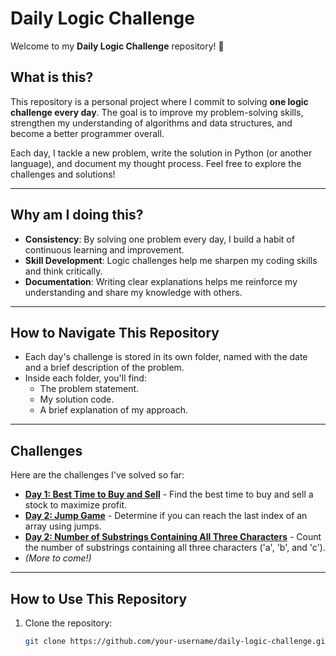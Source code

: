 # Daily Logic Challenge

Welcome to my **Daily Logic Challenge** repository! 🚀

## What is this?

This repository is a personal project where I commit to solving **one logic challenge every day**. The goal is to improve my problem-solving skills, strengthen my understanding of algorithms and data structures, and become a better programmer overall.

Each day, I tackle a new problem, write the solution in Python (or another language), and document my thought process. Feel free to explore the challenges and solutions!

---

## Why am I doing this?

- **Consistency**: By solving one problem every day, I build a habit of continuous learning and improvement.
- **Skill Development**: Logic challenges help me sharpen my coding skills and think critically.
- **Documentation**: Writing clear explanations helps me reinforce my understanding and share my knowledge with others.

---

## How to Navigate This Repository

- Each day's challenge is stored in its own folder, named with the date and a brief description of the problem.
- Inside each folder, you'll find:
  - The problem statement.
  - My solution code.
  - A brief explanation of my approach.

---

## Challenges

Here are the challenges I've solved so far:

- **[Day 1: Best Time to Buy and Sell](best_time_to_buy_and_sell.py)** - Find the best time to buy and sell a stock to maximize profit.
- **[Day 2: Jump Game](jump_game.py)** - Determine if you can reach the last index of an array using jumps.
- **[Day 2: Number of Substrings Containing All Three Characters](number_of_substrings_containing_all_three_characters.py)** - Count the number of substrings containing all three characters ('a', 'b', and 'c').
- *(More to come!)*

---

## How to Use This Repository

1. Clone the repository:
   ```bash
   git clone https://github.com/your-username/daily-logic-challenge.git
